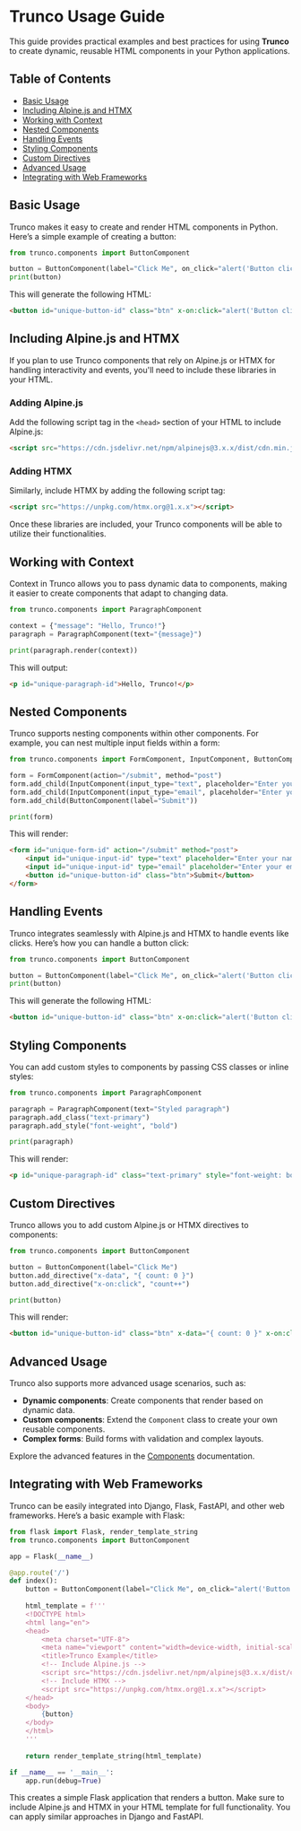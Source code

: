  # Trunco Usage Guide

 This guide provides practical examples and best practices for using **Trunco** to create dynamic, reusable HTML components in your Python applications.

 ## Table of Contents

 - [Basic Usage](#basic-usage)
 - [Including Alpine.js and HTMX](#including-alpinejs-and-htmx)
 - [Working with Context](#working-with-context)
 - [Nested Components](#nested-components)
 - [Handling Events](#handling-events)
 - [Styling Components](#styling-components)
 - [Custom Directives](#custom-directives)
 - [Advanced Usage](#advanced-usage)
 - [Integrating with Web Frameworks](#integrating-with-web-frameworks)

 ## Basic Usage

 Trunco makes it easy to create and render HTML components in Python. Here’s a simple example of creating a button:

 ```python
 from trunco.components import ButtonComponent

 button = ButtonComponent(label="Click Me", on_click="alert('Button clicked!')")
 print(button)
 ```

 This will generate the following HTML:

 ```html
 <button id="unique-button-id" class="btn" x-on:click="alert('Button clicked!')">Click Me</button>
 ```

 ## Including Alpine.js and HTMX

 If you plan to use Trunco components that rely on Alpine.js or HTMX for handling interactivity and events, you'll need to include these libraries in your HTML.

 ### Adding Alpine.js

 Add the following script tag in the `<head>` section of your HTML to include Alpine.js:

 ```html
 <script src="https://cdn.jsdelivr.net/npm/alpinejs@3.x.x/dist/cdn.min.js" defer></script>
 ```

 ### Adding HTMX

 Similarly, include HTMX by adding the following script tag:

 ```html
 <script src="https://unpkg.com/htmx.org@1.x.x"></script>
 ```

 Once these libraries are included, your Trunco components will be able to utilize their functionalities.

 ## Working with Context

 Context in Trunco allows you to pass dynamic data to components, making it easier to create components that adapt to changing data.

 ```python
 from trunco.components import ParagraphComponent

 context = {"message": "Hello, Trunco!"}
 paragraph = ParagraphComponent(text="{message}")

 print(paragraph.render(context))
 ```

 This will output:

 ```html
 <p id="unique-paragraph-id">Hello, Trunco!</p>
 ```

 ## Nested Components

 Trunco supports nesting components within other components. For example, you can nest multiple input fields within a form:

 ```python
 from trunco.components import FormComponent, InputComponent, ButtonComponent

 form = FormComponent(action="/submit", method="post")
 form.add_child(InputComponent(input_type="text", placeholder="Enter your name"))
 form.add_child(InputComponent(input_type="email", placeholder="Enter your email"))
 form.add_child(ButtonComponent(label="Submit"))

 print(form)
 ```

 This will render:

 ```html
 <form id="unique-form-id" action="/submit" method="post">
     <input id="unique-input-id" type="text" placeholder="Enter your name">
     <input id="unique-input-id" type="email" placeholder="Enter your email">
     <button id="unique-button-id" class="btn">Submit</button>
 </form>
 ```

 ## Handling Events

 Trunco integrates seamlessly with Alpine.js and HTMX to handle events like clicks. Here’s how you can handle a button click:

 ```python
 from trunco.components import ButtonComponent

 button = ButtonComponent(label="Click Me", on_click="alert('Button clicked!')")
 print(button)
 ```

 This will generate the following HTML:

 ```html
 <button id="unique-button-id" class="btn" x-on:click="alert('Button clicked!')">Click Me</button>
 ```

 ## Styling Components

 You can add custom styles to components by passing CSS classes or inline styles:

 ```python
 from trunco.components import ParagraphComponent

 paragraph = ParagraphComponent(text="Styled paragraph")
 paragraph.add_class("text-primary")
 paragraph.add_style("font-weight", "bold")

 print(paragraph)
 ```

 This will render:

 ```html
 <p id="unique-paragraph-id" class="text-primary" style="font-weight: bold;">Styled paragraph</p>
 ```

 ## Custom Directives

 Trunco allows you to add custom Alpine.js or HTMX directives to components:

 ```python
 from trunco.components import ButtonComponent

 button = ButtonComponent(label="Click Me")
 button.add_directive("x-data", "{ count: 0 }")
 button.add_directive("x-on:click", "count++")

 print(button)
 ```

 This will render:

 ```html
 <button id="unique-button-id" class="btn" x-data="{ count: 0 }" x-on:click="count++">Click Me</button>
 ```

 ## Advanced Usage

 Trunco also supports more advanced usage scenarios, such as:

 - **Dynamic components**: Create components that render based on dynamic data.
 - **Custom components**: Extend the `Component` class to create your own reusable components.
 - **Complex forms**: Build forms with validation and complex layouts.

 Explore the advanced features in the [Components](components.md) documentation.

  ## Integrating with Web Frameworks

 Trunco can be easily integrated into Django, Flask, FastAPI, and other web frameworks. Here’s a basic example with Flask:

 ```python
 from flask import Flask, render_template_string
 from trunco.components import ButtonComponent

 app = Flask(__name__)

 @app.route('/')
 def index():
     button = ButtonComponent(label="Click Me", on_click="alert('Button clicked!')")
     
     html_template = f'''
     <!DOCTYPE html>
     <html lang="en">
     <head>
         <meta charset="UTF-8">
         <meta name="viewport" content="width=device-width, initial-scale=1.0">
         <title>Trunco Example</title>
         <!-- Include Alpine.js -->
         <script src="https://cdn.jsdelivr.net/npm/alpinejs@3.x.x/dist/cdn.min.js" defer></script>
         <!-- Include HTMX -->
         <script src="https://unpkg.com/htmx.org@1.x.x"></script>
     </head>
     <body>
         {button}
     </body>
     </html>
     '''
     
     return render_template_string(html_template)

 if __name__ == '__main__':
     app.run(debug=True)
 ```

 This creates a simple Flask application that renders a button. Make sure to include Alpine.js and HTMX in your HTML template for full functionality. You can apply similar approaches in Django and FastAPI.

